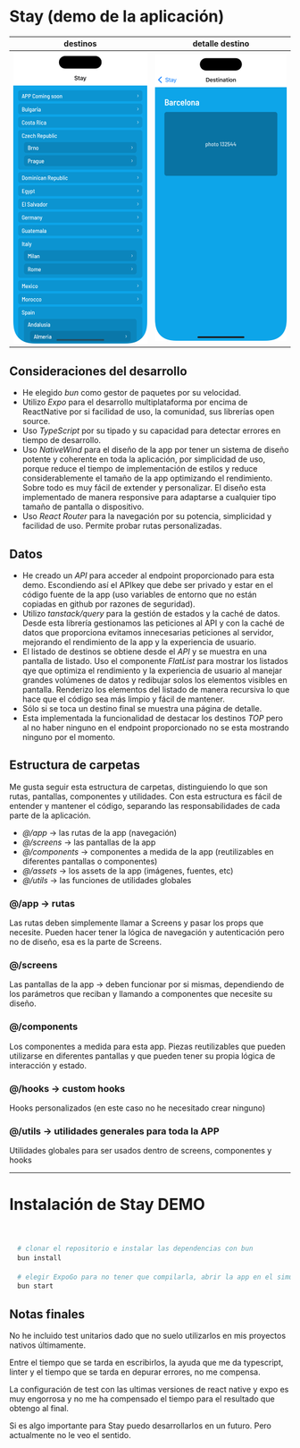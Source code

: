 # Stay (demo de la aplicación)

|           destinos           |       detalle destino        |
| :--------------------------: | :--------------------------: |
| ![alt text](demo/demo01.png) | ![alt text](demo/demo02.png) |

## Consideraciones del desarrollo

- He elegido _bun_ como gestor de paquetes por su velocidad.
- Utilizo _Expo_ para el desarrollo multiplataforma por encima de ReactNative
  por si facilidad de uso, la comunidad, sus librerías open source.
- Uso _TypeScript_ por su tipado y su capacidad para detectar errores en tiempo
  de desarrollo.
- Uso _NativeWind_ para el diseño de la app por tener un sistema de diseño
  potente y coherente en toda la aplicación, por simplicidad de uso, porque
  reduce el tiempo de implementación de estilos y reduce considerablemente el
  tamaño de la app optimizando el rendimiento. Sobre todo es muy fácil de
  extender y personalizar. El diseño esta implementado de manera responsive para
  adaptarse a cualquier tipo tamaño de pantalla o dispositivo.
- Uso _React Router_ para la navegación por su potencia, simplicidad y facilidad
  de uso. Permite probar rutas personalizadas.

## Datos

- He creado un _API_ para acceder al endpoint proporcionado para esta demo.
  Escondiendo así el APIkey que debe ser privado y estar en el código fuente de
  la app (uso variables de entorno que no están copiadas en github por razones
  de seguridad).
- Utilizo _tanstack/query_ para la gestión de estados y la caché de datos. Desde
  esta librería gestionamos las peticiones al API y con la caché de datos que
  proporciona evitamos innecesarias peticiones al servidor, mejorando el
  rendimiento de la app y la experiencia de usuario.
- El listado de destinos se obtiene desde el _API_ y se muestra en una pantalla
  de listado. Uso el componente _FlatList_ para mostrar los listados qye que
  optimiza el rendimiento y la experiencia de usuario al manejar grandes
  volúmenes de datos y redibujar solos los elementos visibles en pantalla.
  Renderizo los elementos del listado de manera recursiva lo que hace que el
  código sea más limpio y fácil de mantener.
- Sólo si se toca un destino final se muestra una página de detalle.
- Esta implementada la funcionalidad de destacar los destinos _TOP_ pero al no
  haber ninguno en el endpoint proporcionado no se esta mostrando ninguno por el
  momento.

## Estructura de carpetas

Me gusta seguir esta estructura de carpetas, distinguiendo lo que son rutas,
pantallas, componentes y utilidades. Con esta estructura es fácil de entender y
mantener el código, separando las responsabilidades de cada parte de la
aplicación.

- _@/app_ -> las rutas de la app (navegación)
- _@/screens_ -> las pantallas de la app
- _@/components_ -> componentes a medida de la app (reutilizables en diferentes
  pantallas o componentes)
- _@/assets_ -> los assets de la app (imágenes, fuentes, etc)
- _@/utils_ -> las funciones de utilidades globales

### @/app -> rutas

Las rutas deben simplemente llamar a Screens y pasar los props que necesite.
Pueden hacer tener la lógica de navegación y autenticación pero no de diseño,
esa es la parte de Screens.

### @/screens

Las pantallas de la app -> deben funcionar por si mismas, dependiendo de los
parámetros que reciban y llamando a componentes que necesite su diseño.

### @/components

Los componentes a medida para esta app. Piezas reutilizables que pueden
utilizarse en diferentes pantallas y que pueden tener su propia lógica de
interacción y estado.

### @/hooks -> custom hooks

Hooks personalizados (en este caso no he necesitado crear ninguno)

### @/utils -> utilidades generales para toda la APP

Utilidades globales para ser usados dentro de screens, componentes y hooks

---

# Instalación de Stay DEMO

```bash


  # clonar el repositorio e instalar las dependencias con bun
  bun install

  # elegir ExpoGo para no tener que compilarla, abrir la app en el simulador iOS / Android
  bun start

```

## Notas finales

No he incluido test unitarios dado que no suelo utilizarlos en mis proyectos
nativos últimamente.

Entre el tiempo que se tarda en escribirlos, la ayuda que me da typescript,
linter y el tiempo que se tarda en depurar errores, no me compensa.

La configuración de test con las ultimas versiones de react native y expo es muy
engorrosa y no me ha compensado el tiempo para el resultado que obtengo al
final.

Si es algo importante para Stay puedo desarrollarlos en un futuro. Pero
actualmente no le veo el sentido.
